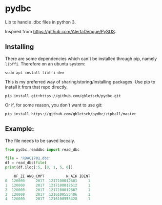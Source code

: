 # pydbc
Lib to handle .dbc files in python 3.

Inspired from https://github.com/AlertaDengue/PySUS.

## Installing

There are some dependencies which can't be installed through pip, namely `libffi`. Therefore on an ubuntu system:

```
sudo apt install libffi-dev
```

This is my preferred way of sharing/storing/installing packages. Use pip to install it from that repo directly.

```
pip install git+https://github.com/gbletsch/pydbc.git
```

Or if, for some reason, you don't want to use git:

```
pip install https://github.com/gbletsch/pydbc/zipball/master
```


## Example:

The file needs to be saved loccaly.

```python
from pydbc.readdbc import read_dbc

file = 'RDAC1701.dbc'
df = read_dbc(file)
print(df.iloc[:5, [0, 1, 5, 6])

    UF_ZI ANO_CMPT          N_AIH IDENT
0  120000     2017  1217100012601     1
1  120000     2017  1217100012612     1
2  120000     2017  1217100012667     1
3  120000     2017  1216100555406     1
4  120000     2017  1216100555428     1
```
